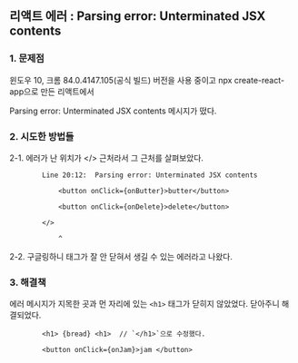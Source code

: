 ## 리액트 에러 : Parsing error: Unterminated JSX contents

### 1. 문제점

윈도우 10, 크롬 84.0.4147.105(공식 빌드) 버전을 사용 중이고 npx create-react-app으로 만든 리액트에서

Parsing error: Unterminated JSX contents 메시지가 떴다.




### 2. 시도한 방법들

2-1. 에러가 난 위치가 </> 근처라서 그 근처를 살펴보았다.

            Line 20:12:  Parsing error: Unterminated JSX contents

                <button onClick={onButter}>butter</button>

                <button onClick={onDelete}>delete</button>

            </>
            
                ^


2-2. 구글링하니 태그가 잘 안 닫혀서 생길 수 있는 에러라고 나왔다.

### 3. 해결책

에러 메시지가 지목한 곳과 먼 자리에 있는 `<h1>` 태그가 닫히지 않았었다. 닫아주니 해결되었다.

            <h1> {bread} <h1>  // `</h1>`으로 수정했다.

            <button onClick={onJam}>jam </button>
            
